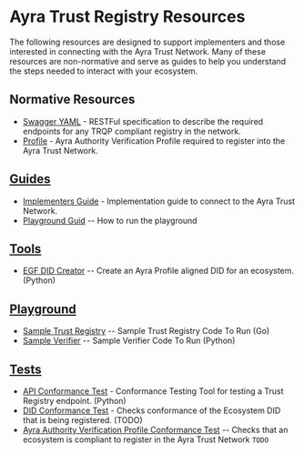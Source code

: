 # Ayra Trust Registry Resources

The following resources are designed to support implementers and those
interested in connecting with the Ayra Trust Network. Many of these resources
are non-normative and serve as guides to help you understand the steps needed to
    interact with your ecosystem.

## Normative Resources
* [Swagger YAML](./swagger.yaml) - RESTFul specification to describe the required endpoints for any TRQP compliant registry in the network.
* [Profile](./profile.md) - Ayra Authority Verification Profile required to register into the Ayra Trust Network.

## [Guides](./guides)
* [Implementers Guide](https://ayraforum.github.io/ayra-trust-registry-resources/guides/) - Implementation guide to connect to the Ayra Trust Network.
* [Playground Guid](https://ayraforum.github.io/ayra-trust-registry-resources/playground/) -- How to run the playground

## [Tools](./tools)
* [EGF DID Creator](./tools/did_creator_ui.py) -- Create an Ayra Profile aligned DID for an ecosystem.  (Python)

## [Playground](./playground)
* [Sample Trust Registry](./playground/trust-registry) -- Sample Trust Registry Code To Run (Go)
* [Sample Verifier](./playground/verifier) -- Sample Verifier Code To Run (Python)

## [Tests](./tests)
* [API Conformance Test](./tests/api_conformance_test.py) - Conformance Testing Tool for testing a Trust Registry endpoint. (Python)
* [DID Conformance Test](./tests/did_conformance_test.py) - Checks conformance of the Ecosystem DID that is being registered. (TODO) 
* [Ayra Authority Verification Profile Conformance Test](tests/authority_profile_test.py) -- Checks that an ecosystem is compliant to register in the Ayra Trust Network `TODO`
